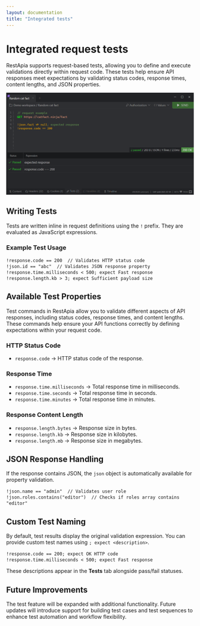 ```yaml
---
layout: documentation
title: "Integrated tests"
---
```


# Integrated request tests

RestApia supports request-based tests, allowing you to define and execute validations directly within request code. These tests help ensure API responses meet expectations by validating status codes, response times, content lengths, and JSON properties.

![Tests window](/assets/images/features/tests-1.png)

## Writing Tests

Tests are written inline in request definitions using the `!` prefix. They are evaluated as JavaScript expressions.

### Example Test Usage

```plaintext
!response.code == 200  // Validates HTTP status code
!json.id == "abc"  // Validates JSON response property
!response.time.milliseconds < 500; expect Fast response
!response.length.kb > 3; expect Sufficient payload size
```

## Available Test Properties

Test commands in RestApia allow you to validate different aspects of API responses, including status codes, response times, and content lengths. These commands help ensure your API functions correctly by defining expectations within your request code.

### HTTP Status Code

- `response.code` → HTTP status code of the response.

### Response Time

- `response.time.milliseconds` → Total response time in milliseconds.
- `response.time.seconds` → Total response time in seconds.
- `response.time.minutes` → Total response time in minutes.

### Response Content Length

- `response.length.bytes` → Response size in bytes.
- `response.length.kb` → Response size in kilobytes.
- `response.length.mb` → Response size in megabytes.

## JSON Response Handling

If the response contains JSON, the `json` object is automatically available for property validation.

```plaintext
!json.name == "admin"  // Validates user role
!json.roles.contains("editor")  // Checks if roles array contains "editor"
```

## Custom Test Naming

By default, test results display the original validation expression. You can provide custom test names using `; expect <description>`.

```plaintext
!response.code == 200; expect OK HTTP code
!response.time.milliseconds < 500; expect Fast response
```

These descriptions appear in the **Tests** tab alongside pass/fail statuses.

## Future Improvements

The test feature will be expanded with additional functionality. Future updates will introduce support for building test cases and test sequences to enhance test automation and workflow flexibility.
